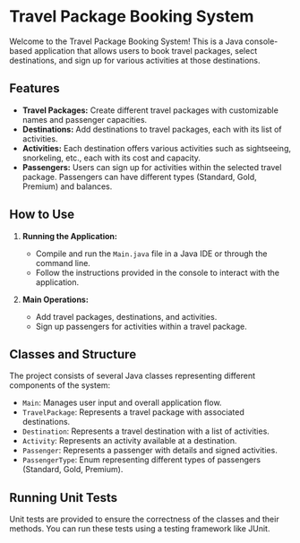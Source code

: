 # Travel Package Booking System

Welcome to the Travel Package Booking System! This is a Java console-based application that allows users to book travel packages, select destinations, and sign up for various activities at those destinations.

## Features

* **Travel Packages:** Create different travel packages with customizable names and passenger capacities.
* **Destinations:** Add destinations to travel packages, each with its list of activities.
* **Activities:** Each destination offers various activities such as sightseeing, snorkeling, etc., each with its cost and capacity.
* **Passengers:** Users can sign up for activities within the selected travel package. Passengers can have different types (Standard, Gold, Premium) and balances.

## How to Use

1. **Running the Application:**
   * Compile and run the `Main.java` file in a Java IDE or through the command line.
   * Follow the instructions provided in the console to interact with the application.

2. **Main Operations:**
   * Add travel packages, destinations, and activities.
   * Sign up passengers for activities within a travel package.

## Classes and Structure

The project consists of several Java classes representing different components of the system:

* `Main`: Manages user input and overall application flow.
* `TravelPackage`: Represents a travel package with associated destinations.
* `Destination`: Represents a travel destination with a list of activities.
* `Activity`: Represents an activity available at a destination.
* `Passenger`: Represents a passenger with details and signed activities.
* `PassengerType`: Enum representing different types of passengers (Standard, Gold, Premium).

## Running Unit Tests

Unit tests are provided to ensure the correctness of the classes and their methods. You can run these tests using a testing framework like JUnit.

